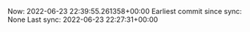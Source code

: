 Now: 2022-06-23 22:39:55.261358+00:00 Earliest commit since sync: None Last sync: 2022-06-23 22:27:31+00:00
